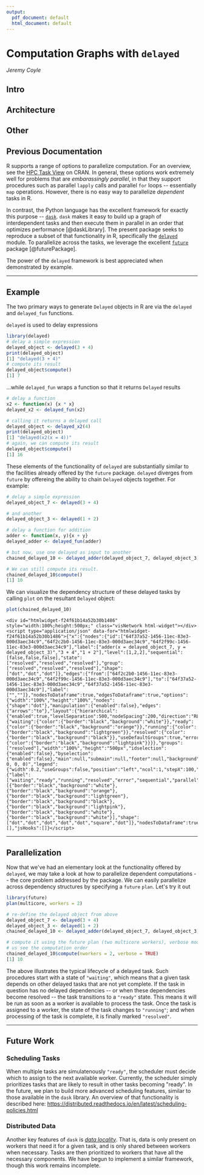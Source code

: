 ```yaml
---
output:
  pdf_document: default
  html_document: default
---
```


# Computation Graphs with `delayed`

_Jeremy Coyle_

## Intro
##  Architecture
##  Other

## Previous Documentation


R supports a range of options to parallelize computation. For an overview, see
the [HPC Task
View](https://CRAN.R-project.org/view=HighPerformanceComputing) on
CRAN. In general, these options work extremely well for problems that are
_embarassingly parallel_, in that they support procedures such as parallel
`lapply` calls and parallel `for` loops -- essentially `map` operations.
However, there is no easy way to parallelize _dependent_ tasks in R.

In contrast, the Python language has the excellent framework for exactly this
purpose -- [`dask`](http://dask.pydata.org/en/latest/). `dask` makes it easy to
build up a graph of interdependent tasks and then execute them in parallel in an
order that optimizes performance [@daskLibrary]. The present package seeks to
reproduce a subset of that functionality in R, specifically the
[`delayed`](http://dask.pydata.org/en/latest/delayed.html) module. To
parallelize across the tasks, we leverage the excellent
[`future`](https://github.com/HenrikBengtsson/future/) package [@futurePackage].

The power of the `delayed` framework is best appreciated when demonstrated by
example.

---

## Example

The two primary ways to generate `Delayed` objects in R are via the `delayed`
and `delayed_fun` functions.

`delayed` is used to delay expressions


```r
library(delayed)
# delay a simple expression
delayed_object <- delayed(3 + 4)
print(delayed_object)
[1] "delayed(3 + 4)"
# compute its result
delayed_object$compute()
[1] 7
```

...while `delayed_fun` wraps a function so that it returns `Delayed` results


```r
# delay a function
x2 <- function(x) {x * x}
delayed_x2 <- delayed_fun(x2)

# calling it returns a delayed call
delayed_object <- delayed_x2(4)
print(delayed_object)
[1] "delayed(x2(x = 4))"
# again, we can compute its result
delayed_object$compute()
[1] 16
```

These elements of the functionality of `delayed` are substantially similar to
the facilities already offered by the `future` package. `delayed` diverges from
`future` by offereing the ability to chain `Delayed` objects together. For
example:


```r
# delay a simple expression
delayed_object_7 <- delayed(3 + 4)

# and another
delayed_object_3 <- delayed(1 + 2)

# delay a function for addition
adder <- function(x, y){x + y}
delayed_adder <- delayed_fun(adder)

# but now, use one delayed as input to another
chained_delayed_10 <- delayed_adder(delayed_object_7, delayed_object_3)

# We can still compute its result.
chained_delayed_10$compute()
[1] 10
```

We can visualize the dependency structure of these delayed tasks by calling
`plot` on the resultant `Delayed` object:


```r
plot(chained_delayed_10)
```

```{=html}
<div id="htmlwidget-f24f61b14a52b30b1486" style="width:100%;height:500px;" class="visNetwork html-widget"></div>
<script type="application/json" data-for="htmlwidget-f24f61b14a52b30b1486">{"x":{"nodes":{"id":["64f37a52-1456-11ec-83e3-000d3aec34c9","64f2c2b0-1456-11ec-83e3-000d3aec34c9","64f2f99c-1456-11ec-83e3-000d3aec34c9"],"label":["adder(x = delayed_object_7, y = delayed_object_3)","3 + 4","1 + 2"],"level":[1,2,2],"sequential":[false,false,false],"state":["resolved","resolved","resolved"],"group":["resolved","resolved","resolved"],"shape":["dot","dot","dot"]},"edges":{"from":["64f2c2b0-1456-11ec-83e3-000d3aec34c9","64f2f99c-1456-11ec-83e3-000d3aec34c9"],"to":["64f37a52-1456-11ec-83e3-000d3aec34c9","64f37a52-1456-11ec-83e3-000d3aec34c9"],"label":["",""]},"nodesToDataframe":true,"edgesToDataframe":true,"options":{"width":"100%","height":"100%","nodes":{"shape":"dot"},"manipulation":{"enabled":false},"edges":{"arrows":"to"},"layout":{"hierarchical":{"enabled":true,"levelSeparation":500,"nodeSpacing":200,"direction":"RL"}},"groups":{"waiting":{"color":{"border":"black","background":"white"}},"ready":{"color":{"border":"black","background":"orange"}},"running":{"color":{"border":"black","background":"lightgreen"}},"resolved":{"color":{"border":"black","background":"black"}},"useDefaultGroups":true,"error":{"color":{"border":"black","background":"lightpink"}}}},"groups":["resolved"],"width":"100%","height":"500px","idselection":{"enabled":false},"byselection":{"enabled":false},"main":null,"submain":null,"footer":null,"background":"rgba(0, 0, 0, 0)","legend":{"width":0.2,"useGroups":false,"position":"left","ncol":1,"stepX":100,"stepY":100,"zoom":true,"nodes":{"label":["waiting","ready","running","resolved","error","sequential","parallel"],"color":[{"border":"black","background":"white"},{"border":"black","background":"orange"},{"border":"black","background":"lightgreen"},{"border":"black","background":"black"},{"border":"black","background":"lightpink"},{"border":"black","background":"white"},{"border":"black","background":"white"}],"shape":["dot","dot","dot","dot","dot","square","dot"]},"nodesToDataframe":true}},"evals":[],"jsHooks":[]}</script>
```

---

## Parallelization

Now that we've had an elementary look at the functionality offered by `delayed`,
we may take a look at how to parallelize dependent computations -- the core
problem addressed by the package. We can easily parallelize across dependency
structures by specifying a `future` `plan`. Let's try it out


```r
library(future)
plan(multicore, workers = 2)

# re-define the delayed object from above
delayed_object_7 <- delayed(3 + 4)
delayed_object_3 <- delayed(1 + 2)
chained_delayed_10 <- delayed_adder(delayed_object_7, delayed_object_3)

# compute it using the future plan (two multicore workers), verbose mode lets
# us see the computation order
chained_delayed_10$compute(nworkers = 2, verbose = TRUE)
[1] 10
```

The above illustrates the typical lifecycle of a delayed task. Such procedures
start with a state of `"waiting"`, which means that a given task depends on
other delayed tasks that are not yet complete. If the task in question has no
delayed dependencies -- or when these dependencies become resolved -- the task
transitions to a `"ready"` state. This means it will be run as soon as a worker
is available to process the task. Once the task is assigned to a worker, the
state of the task changes to `"running"`; and when processing of the task is
complete, it is finally marked `"resolved"`.

---

## Future Work

### Scheduling Tasks

When multiple tasks are simulatenously `"ready"`, the scheduler must decide
which to assign to the next available worker. Currently, the scheduler simply
prioritizes tasks that are likely to result in other tasks becoming "ready". In
the future, we plan to build more advanced scheduling features, similar to those
available in the `dask` library. An overview of that functionality is described
here: https://distributed.readthedocs.io/en/latest/scheduling-policies.html

### Distributed Data

Another key features of `dask` is [_data
locality_](https://distributed.readthedocs.io/en/latest/locality.html). That is,
data is only present on workers that need it for a given task, and is only
shared between workers when necessary. Tasks are then prioritized to workers
that have all the necessary components. We have begun to implement a similar
framework, though this work remains incomplete.

